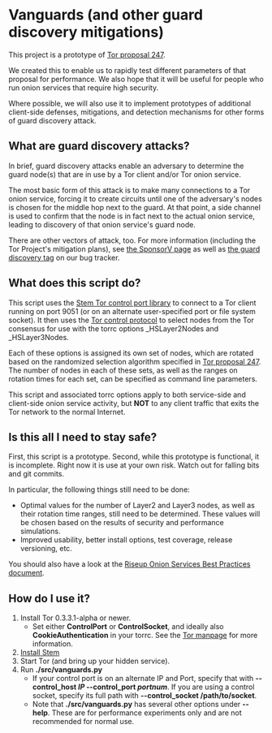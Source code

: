 # Vanguards (and other guard discovery mitigations)

This project is a prototype of [Tor proposal 247](https://gitweb.torproject.org/torspec.git/tree/proposals/247-hs-guard-discovery.txt).

We created this to enable us to rapidly test different parameters of that
proposal for performance. We also hope that it will be useful for people who
run onion services that require high security.

Where possible, we will also use it to implement prototypes of additional
client-side defenses, mitigations, and detection mechanisms for other forms of
guard discovery attack.

## What are guard discovery attacks?

In brief, guard discovery attacks enable an adversary to determine the guard
node(s) that are in use by a Tor client and/or Tor onion service.

The most basic form of this attack is to make many connections to a Tor onion
service, forcing it to create circuits until one of the adversary's nodes is
chosen for the middle hop next to the guard. At that point, a side channel is
used to confirm that the node is in fact next to the actual onion service,
leading to discovery of that onion service's guard node.

There are other vectors of attack, too. For more information (including the
Tor Project's mitigation plans), see [the SponsorV
page](https://trac.torproject.org/projects/tor/wiki/org/sponsors/SponsorV) as
well as [the guard discovery
tag](https://trac.torproject.org/projects/tor/query?keywords=~guard-discovery)
on our bug tracker.

## What does this script do?

This script uses the [Stem Tor control port
library](https://stem.torproject.org/) to connect to a Tor client running on
port 9051 (or on an alternate user-specified port or file system socket). It
then uses the [Tor control
protocol](https://gitweb.torproject.org/torspec.git/tree/control-spec.txt) to
select nodes from the Tor consensus for use with the torrc options \_HSLayer2Nodes
and \_HSLayer3Nodes.

Each of these options is assigned its own set of nodes, which are rotated
based on the randomized selection algorithm specified in [Tor proposal
247](https://gitweb.torproject.org/torspec.git/tree/proposals/247-hs-guard-discovery.txt).
The number of nodes in each of these sets, as well as the ranges on rotation
times for each set, can be specified as command line parameters.

This script and associated torrc options apply to both service-side and
client-side onion service activity, but **NOT** to any client traffic that
exits the Tor network to the normal Internet.

## Is this all I need to stay safe?

First, this script is a prototype. Second, while this prototype is functional,
it is incomplete. Right now it is use at your own risk. Watch out for falling
bits and git commits.

In particular, the following things still need to be done:
 * Optimal values for the number of Layer2 and Layer3 nodes, as well as
   their rotation time ranges, still need to be determined. These values
   will be chosen based on the results of security and performance simulations.
 * Improved usability, better install options, test coverage, release
   versioning, etc.

You should also have a look at the [Riseup Onion Services Best Practices
document](https://riseup.net/en/security/network-security/tor/onionservices-best-practices).

## How do I use it?

1. Install Tor 0.3.3.1-alpha or newer.
    * Set either **ControlPort** or **ControlSocket**, and ideally also
**CookieAuthentication** in your torrc. See the [Tor manpage](https://www.torproject.org/docs/tor-manual.html.en) for more information.
2. [Install Stem](https://stem.torproject.org/download.html)
3. Start Tor (and bring up your hidden service).
4. Run **./src/vanguards.py**
    * If your control port is on an alternate IP and Port, specify that with
**--control_host _IP_ --control_port _portnum_**. If you are using a control
socket, specify its full path with **--control_socket /path/to/socket**.
    * Note that **./src/vanguards.py** has several other options under **--help**. These are for performance experiments only and are not recommended for normal use.

